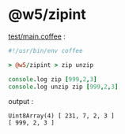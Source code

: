 [‼️]: ✏️README.mdt

# @w5/zipint

[test/main.coffee](./test/main.coffee) :

```coffee
#!/usr/bin/env coffee

> @w5/zipint > zip unzip

console.log zip [999,2,3]
console.log unzip zip [999,2,3]
```

output :

```
Uint8Array(4) [ 231, 7, 2, 3 ]
[ 999, 2, 3 ]
```
